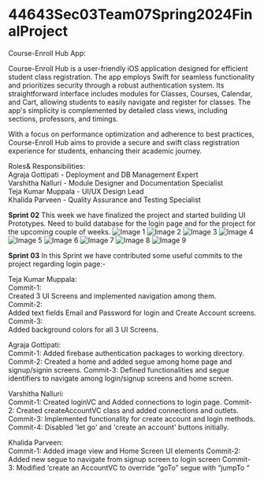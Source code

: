 # 44643Sec03Team07Spring2024FinalProject


Course-Enroll Hub App:

Course-Enroll Hub is a user-friendly iOS application designed for efficient student class registration. The app employs Swift for seamless functionality and prioritizes security through a robust authentication system. Its straightforward interface includes modules for Classes, Courses, Calendar, and Cart, allowing students to easily navigate and register for classes. The app's simplicity is complemented by detailed class views, including sections, professors, and timings. 

With a focus on performance optimization and adherence to best practices, Course-Enroll Hub aims to provide a secure and swift class registration experience for students, enhancing their academic journey.

Roles& Responsibilities:<br/>
Agraja Gottipati            -    Deployment and DB Management Expert<br/>
Varshitha Nalluri            -    Module Designer and Documentation Specialist<br/>
Teja Kumar Muppala                    -    UI/UX Design Lead<br/>
Khalida Parveen                -    Quality Assurance and Testing Specialist<br/>

**Sprint 02**
This week we have finalized the project and started building UI Prototypes. Need to build database for the login page and for the project for the upcoming couple of weeks.
![Image 1](./images/pic1.jpeg)
![Image 2](./images/pic2.jpeg)
![Image 3](./images/pic3.jpeg)
![Image 4](./images/pic4.jpeg)
![Image 5](./images/pic5.jpeg)
![Image 6](./images/pic6.jpeg)
![Image 7](./images/pic7.jpeg)
![Image 8](./images/pic8.jpeg)
![Image 9](./images/pic9.jpeg)

**Sprint 03**
In this Sprint we have contributed some useful commits to the project regarding login page:-

Teja Kumar Muppala:<br/>
Commit-1:<br/>
Created 3 UI Screens and implemented navigation among them.<br/>
Commit-2:<br/>
Added text fields Email and Password for login and Create Account screens.<br/>
Commit-3:<br/>
Added background colors for all 3 UI Screens. <br/>

Agraja Gottipati:<br/>
Commit-1:
Added firebase authentication packages to working directory.
Commit-2:
Created a home and added segue among home page and signup/signin screens.
Commit-3:
Defined functionalities and segue identifiers to navigate among login/signup screens and home screen.<br/>

Varshitha Nalluri:<br/>
Commit-1:
Created loginVC and Added connections to login page.
Commit-2:
Created createAccountVC class and added connections and outlets.
Commit-3:
Implemented functionality for create account and login methods.
Commit-4:
Disabled 'let go' and 'create an account' buttons initially.<br/>

Khalida Parveen: <br/>
Commit-1:
Added image view and Home Screen UI elements
Commit-2:
Added new segue to navigate from signup screen to login screen
Commit-3:
Modified ‘create an AccountVC to override “goTo” segue with “jumpTo “



